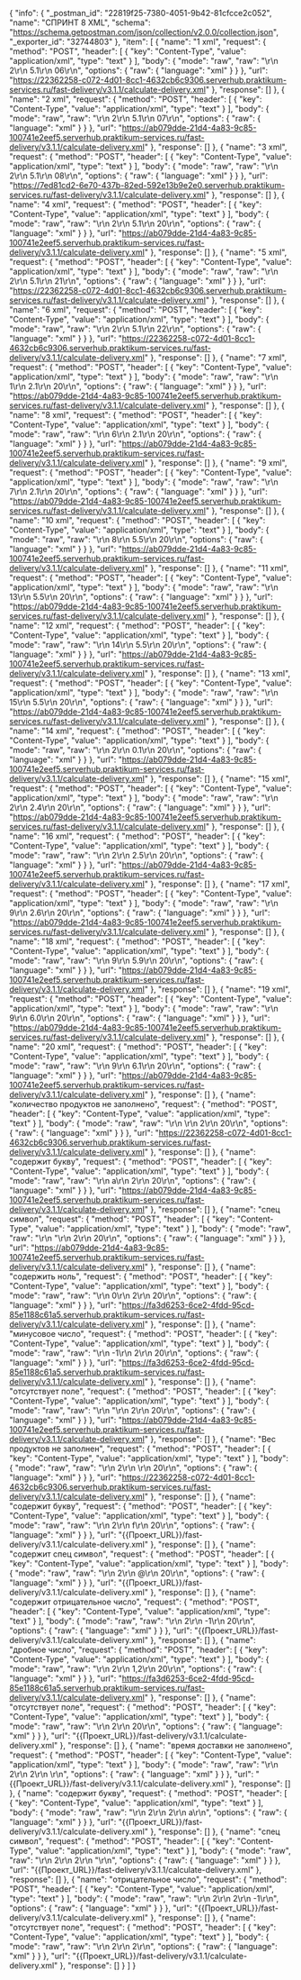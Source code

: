 {
	"info": {
		"_postman_id": "22819f25-7380-4051-9b42-81cfcce2c052",
		"name": "СПРИНТ 8 XML",
		"schema": "https://schema.getpostman.com/json/collection/v2.0.0/collection.json",
		"_exporter_id": "32744803"
	},
	"item": [
		{
			"name": "1 xml",
			"request": {
				"method": "POST",
				"header": [
					{
						"key": "Content-Type",
						"value": "application/xml",
						"type": "text"
					}
				],
				"body": {
					"mode": "raw",
					"raw": "<InputModel>\r\n    <productsCount>2</productsCount>\r\n    <productsWeight>5.1</productsWeight>\r\n    <deliveryTime>06</deliveryTime>\r\n</InputModel>",
					"options": {
						"raw": {
							"language": "xml"
						}
					}
				},
				"url": "https://22362258-c072-4d01-8cc1-4632cb6c9306.serverhub.praktikum-services.ru/fast-delivery/v3.1.1/calculate-delivery.xml"
			},
			"response": []
		},
		{
			"name": "2 xml",
			"request": {
				"method": "POST",
				"header": [
					{
						"key": "Content-Type",
						"value": "application/xml",
						"type": "text"
					}
				],
				"body": {
					"mode": "raw",
					"raw": "<InputModel>\r\n    <productsCount>2</productsCount>\r\n    <productsWeight>5.1</productsWeight>\r\n    <deliveryTime>07</deliveryTime>\r\n</InputModel>",
					"options": {
						"raw": {
							"language": "xml"
						}
					}
				},
				"url": "https://ab079dde-21d4-4a83-9c85-100741e2eef5.serverhub.praktikum-services.ru/fast-delivery/v3.1.1/calculate-delivery.xml"
			},
			"response": []
		},
		{
			"name": "3 xml",
			"request": {
				"method": "POST",
				"header": [
					{
						"key": "Content-Type",
						"value": "application/xml",
						"type": "text"
					}
				],
				"body": {
					"mode": "raw",
					"raw": "<InputModel>\r\n    <productsCount>2</productsCount>\r\n    <productsWeight>5.1</productsWeight>\r\n    <deliveryTime>08</deliveryTime>\r\n</InputModel>",
					"options": {
						"raw": {
							"language": "xml"
						}
					}
				},
				"url": "https://7ed81cd2-6e70-437b-82ed-592e13b9e2e0.serverhub.praktikum-services.ru/fast-delivery/v3.1.1/calculate-delivery.xml"
			},
			"response": []
		},
		{
			"name": "4 xml",
			"request": {
				"method": "POST",
				"header": [
					{
						"key": "Content-Type",
						"value": "application/xml",
						"type": "text"
					}
				],
				"body": {
					"mode": "raw",
					"raw": "<InputModel>\r\n    <productsCount>2</productsCount>\r\n    <productsWeight>5.1</productsWeight>\r\n    <deliveryTime>20</deliveryTime>\r\n</InputModel>",
					"options": {
						"raw": {
							"language": "xml"
						}
					}
				},
				"url": "https://ab079dde-21d4-4a83-9c85-100741e2eef5.serverhub.praktikum-services.ru/fast-delivery/v3.1.1/calculate-delivery.xml"
			},
			"response": []
		},
		{
			"name": "5 xml",
			"request": {
				"method": "POST",
				"header": [
					{
						"key": "Content-Type",
						"value": "application/xml",
						"type": "text"
					}
				],
				"body": {
					"mode": "raw",
					"raw": "<InputModel>\r\n    <productsCount>2</productsCount>\r\n    <productsWeight>5.1</productsWeight>\r\n    <deliveryTime>21</deliveryTime>\r\n</InputModel>",
					"options": {
						"raw": {
							"language": "xml"
						}
					}
				},
				"url": "https://22362258-c072-4d01-8cc1-4632cb6c9306.serverhub.praktikum-services.ru/fast-delivery/v3.1.1/calculate-delivery.xml"
			},
			"response": []
		},
		{
			"name": "6 xml",
			"request": {
				"method": "POST",
				"header": [
					{
						"key": "Content-Type",
						"value": "application/xml",
						"type": "text"
					}
				],
				"body": {
					"mode": "raw",
					"raw": "<InputModel>\r\n    <productsCount>2</productsCount>\r\n    <productsWeight>5.1</productsWeight>\r\n    <deliveryTime>22</deliveryTime>\r\n</InputModel>",
					"options": {
						"raw": {
							"language": "xml"
						}
					}
				},
				"url": "https://22362258-c072-4d01-8cc1-4632cb6c9306.serverhub.praktikum-services.ru/fast-delivery/v3.1.1/calculate-delivery.xml"
			},
			"response": []
		},
		{
			"name": "7 xml",
			"request": {
				"method": "POST",
				"header": [
					{
						"key": "Content-Type",
						"value": "application/xml",
						"type": "text"
					}
				],
				"body": {
					"mode": "raw",
					"raw": "<InputModel>\r\n    <productsCount>1</productsCount>\r\n    <productsWeight>2.1</productsWeight>\r\n    <deliveryTime>20</deliveryTime>\r\n</InputModel>",
					"options": {
						"raw": {
							"language": "xml"
						}
					}
				},
				"url": "https://ab079dde-21d4-4a83-9c85-100741e2eef5.serverhub.praktikum-services.ru/fast-delivery/v3.1.1/calculate-delivery.xml"
			},
			"response": []
		},
		{
			"name": "8 xml",
			"request": {
				"method": "POST",
				"header": [
					{
						"key": "Content-Type",
						"value": "application/xml",
						"type": "text"
					}
				],
				"body": {
					"mode": "raw",
					"raw": "<InputModel>\r\n    <productsCount>6</productsCount>\r\n    <productsWeight>2.1</productsWeight>\r\n    <deliveryTime>20</deliveryTime>\r\n</InputModel>",
					"options": {
						"raw": {
							"language": "xml"
						}
					}
				},
				"url": "https://ab079dde-21d4-4a83-9c85-100741e2eef5.serverhub.praktikum-services.ru/fast-delivery/v3.1.1/calculate-delivery.xml"
			},
			"response": []
		},
		{
			"name": "9 xml",
			"request": {
				"method": "POST",
				"header": [
					{
						"key": "Content-Type",
						"value": "application/xml",
						"type": "text"
					}
				],
				"body": {
					"mode": "raw",
					"raw": "<InputModel>\r\n    <productsCount>7</productsCount>\r\n    <productsWeight>2.1</productsWeight>\r\n    <deliveryTime>20</deliveryTime>\r\n</InputModel>",
					"options": {
						"raw": {
							"language": "xml"
						}
					}
				},
				"url": "https://ab079dde-21d4-4a83-9c85-100741e2eef5.serverhub.praktikum-services.ru/fast-delivery/v3.1.1/calculate-delivery.xml"
			},
			"response": []
		},
		{
			"name": "10 xml",
			"request": {
				"method": "POST",
				"header": [
					{
						"key": "Content-Type",
						"value": "application/xml",
						"type": "text"
					}
				],
				"body": {
					"mode": "raw",
					"raw": "<InputModel>\r\n    <productsCount>8</productsCount>\r\n    <productsWeight>5.5</productsWeight>\r\n    <deliveryTime>20</deliveryTime>\r\n</InputModel>",
					"options": {
						"raw": {
							"language": "xml"
						}
					}
				},
				"url": "https://ab079dde-21d4-4a83-9c85-100741e2eef5.serverhub.praktikum-services.ru/fast-delivery/v3.1.1/calculate-delivery.xml"
			},
			"response": []
		},
		{
			"name": "11 xml",
			"request": {
				"method": "POST",
				"header": [
					{
						"key": "Content-Type",
						"value": "application/xml",
						"type": "text"
					}
				],
				"body": {
					"mode": "raw",
					"raw": "<InputModel>\r\n    <productsCount>13</productsCount>\r\n    <productsWeight>5.5</productsWeight>\r\n    <deliveryTime>20</deliveryTime>\r\n</InputModel>",
					"options": {
						"raw": {
							"language": "xml"
						}
					}
				},
				"url": "https://ab079dde-21d4-4a83-9c85-100741e2eef5.serverhub.praktikum-services.ru/fast-delivery/v3.1.1/calculate-delivery.xml"
			},
			"response": []
		},
		{
			"name": "12 xml",
			"request": {
				"method": "POST",
				"header": [
					{
						"key": "Content-Type",
						"value": "application/xml",
						"type": "text"
					}
				],
				"body": {
					"mode": "raw",
					"raw": "<InputModel>\r\n    <productsCount>14</productsCount>\r\n    <productsWeight>5.5</productsWeight>\r\n    <deliveryTime>20</deliveryTime>\r\n</InputModel>",
					"options": {
						"raw": {
							"language": "xml"
						}
					}
				},
				"url": "https://ab079dde-21d4-4a83-9c85-100741e2eef5.serverhub.praktikum-services.ru/fast-delivery/v3.1.1/calculate-delivery.xml"
			},
			"response": []
		},
		{
			"name": "13 xml",
			"request": {
				"method": "POST",
				"header": [
					{
						"key": "Content-Type",
						"value": "application/xml",
						"type": "text"
					}
				],
				"body": {
					"mode": "raw",
					"raw": "<InputModel>\r\n    <productsCount>15</productsCount>\r\n    <productsWeight>5.5</productsWeight>\r\n    <deliveryTime>20</deliveryTime>\r\n</InputModel>",
					"options": {
						"raw": {
							"language": "xml"
						}
					}
				},
				"url": "https://ab079dde-21d4-4a83-9c85-100741e2eef5.serverhub.praktikum-services.ru/fast-delivery/v3.1.1/calculate-delivery.xml"
			},
			"response": []
		},
		{
			"name": "14 xml",
			"request": {
				"method": "POST",
				"header": [
					{
						"key": "Content-Type",
						"value": "application/xml",
						"type": "text"
					}
				],
				"body": {
					"mode": "raw",
					"raw": "<InputModel>\r\n    <productsCount>2</productsCount>\r\n    <productsWeight>0.1</productsWeight>\r\n    <deliveryTime>20</deliveryTime>\r\n</InputModel>",
					"options": {
						"raw": {
							"language": "xml"
						}
					}
				},
				"url": "https://ab079dde-21d4-4a83-9c85-100741e2eef5.serverhub.praktikum-services.ru/fast-delivery/v3.1.1/calculate-delivery.xml"
			},
			"response": []
		},
		{
			"name": "15 xml",
			"request": {
				"method": "POST",
				"header": [
					{
						"key": "Content-Type",
						"value": "application/xml",
						"type": "text"
					}
				],
				"body": {
					"mode": "raw",
					"raw": "<InputModel>\r\n    <productsCount>2</productsCount>\r\n    <productsWeight>2.4</productsWeight>\r\n    <deliveryTime>20</deliveryTime>\r\n</InputModel>",
					"options": {
						"raw": {
							"language": "xml"
						}
					}
				},
				"url": "https://ab079dde-21d4-4a83-9c85-100741e2eef5.serverhub.praktikum-services.ru/fast-delivery/v3.1.1/calculate-delivery.xml"
			},
			"response": []
		},
		{
			"name": "16 xml",
			"request": {
				"method": "POST",
				"header": [
					{
						"key": "Content-Type",
						"value": "application/xml",
						"type": "text"
					}
				],
				"body": {
					"mode": "raw",
					"raw": "<InputModel>\r\n    <productsCount>2</productsCount>\r\n    <productsWeight>2.5</productsWeight>\r\n    <deliveryTime>20</deliveryTime>\r\n</InputModel>",
					"options": {
						"raw": {
							"language": "xml"
						}
					}
				},
				"url": "https://ab079dde-21d4-4a83-9c85-100741e2eef5.serverhub.praktikum-services.ru/fast-delivery/v3.1.1/calculate-delivery.xml"
			},
			"response": []
		},
		{
			"name": "17 xml",
			"request": {
				"method": "POST",
				"header": [
					{
						"key": "Content-Type",
						"value": "application/xml",
						"type": "text"
					}
				],
				"body": {
					"mode": "raw",
					"raw": "<InputModel>\r\n    <productsCount>9</productsCount>\r\n    <productsWeight>2.6</productsWeight>\r\n    <deliveryTime>20</deliveryTime>\r\n</InputModel>",
					"options": {
						"raw": {
							"language": "xml"
						}
					}
				},
				"url": "https://ab079dde-21d4-4a83-9c85-100741e2eef5.serverhub.praktikum-services.ru/fast-delivery/v3.1.1/calculate-delivery.xml"
			},
			"response": []
		},
		{
			"name": "18 xml",
			"request": {
				"method": "POST",
				"header": [
					{
						"key": "Content-Type",
						"value": "application/xml",
						"type": "text"
					}
				],
				"body": {
					"mode": "raw",
					"raw": "<InputModel>\r\n    <productsCount>9</productsCount>\r\n    <productsWeight>5.9</productsWeight>\r\n    <deliveryTime>20</deliveryTime>\r\n</InputModel>",
					"options": {
						"raw": {
							"language": "xml"
						}
					}
				},
				"url": "https://ab079dde-21d4-4a83-9c85-100741e2eef5.serverhub.praktikum-services.ru/fast-delivery/v3.1.1/calculate-delivery.xml"
			},
			"response": []
		},
		{
			"name": "19 xml",
			"request": {
				"method": "POST",
				"header": [
					{
						"key": "Content-Type",
						"value": "application/xml",
						"type": "text"
					}
				],
				"body": {
					"mode": "raw",
					"raw": "<InputModel>\r\n    <productsCount>9</productsCount>\r\n    <productsWeight>6.0</productsWeight>\r\n    <deliveryTime>20</deliveryTime>\r\n</InputModel>",
					"options": {
						"raw": {
							"language": "xml"
						}
					}
				},
				"url": "https://ab079dde-21d4-4a83-9c85-100741e2eef5.serverhub.praktikum-services.ru/fast-delivery/v3.1.1/calculate-delivery.xml"
			},
			"response": []
		},
		{
			"name": "20 xml",
			"request": {
				"method": "POST",
				"header": [
					{
						"key": "Content-Type",
						"value": "application/xml",
						"type": "text"
					}
				],
				"body": {
					"mode": "raw",
					"raw": "<InputModel>\r\n    <productsCount>9</productsCount>\r\n    <productsWeight>6.1</productsWeight>\r\n    <deliveryTime>20</deliveryTime>\r\n</InputModel>",
					"options": {
						"raw": {
							"language": "xml"
						}
					}
				},
				"url": "https://ab079dde-21d4-4a83-9c85-100741e2eef5.serverhub.praktikum-services.ru/fast-delivery/v3.1.1/calculate-delivery.xml"
			},
			"response": []
		},
		{
			"name": "количество продуктов не заполнено",
			"request": {
				"method": "POST",
				"header": [
					{
						"key": "Content-Type",
						"value": "application/xml",
						"type": "text"
					}
				],
				"body": {
					"mode": "raw",
					"raw": "<InputModel>\r\n    <productsCount></productsCount>\r\n    <productsWeight>2</productsWeight>\r\n    <deliveryTime>20</deliveryTime>\r\n</InputModel>",
					"options": {
						"raw": {
							"language": "xml"
						}
					}
				},
				"url": "https://22362258-c072-4d01-8cc1-4632cb6c9306.serverhub.praktikum-services.ru/fast-delivery/v3.1.1/calculate-delivery.xml"
			},
			"response": []
		},
		{
			"name": "содержит букву",
			"request": {
				"method": "POST",
				"header": [
					{
						"key": "Content-Type",
						"value": "application/xml",
						"type": "text"
					}
				],
				"body": {
					"mode": "raw",
					"raw": "<InputModel>\r\n    <productsCount>а</productsCount>\r\n    <productsWeight>2</productsWeight>\r\n    <deliveryTime>20</deliveryTime>\r\n</InputModel>",
					"options": {
						"raw": {
							"language": "xml"
						}
					}
				},
				"url": "https://ab079dde-21d4-4a83-9c85-100741e2eef5.serverhub.praktikum-services.ru/fast-delivery/v3.1.1/calculate-delivery.xml"
			},
			"response": []
		},
		{
			"name": "спец символ",
			"request": {
				"method": "POST",
				"header": [
					{
						"key": "Content-Type",
						"value": "application/xml",
						"type": "text"
					}
				],
				"body": {
					"mode": "raw",
					"raw": "<InputModel>\r\n    <productsCount>\"</productsCount>\r\n    <productsWeight>2</productsWeight>\r\n    <deliveryTime>20</deliveryTime>\r\n</InputModel>",
					"options": {
						"raw": {
							"language": "xml"
						}
					}
				},
				"url": "https://ab079dde-21d4-4a83-9c85-100741e2eef5.serverhub.praktikum-services.ru/fast-delivery/v3.1.1/calculate-delivery.xml"
			},
			"response": []
		},
		{
			"name": "содержить ноль",
			"request": {
				"method": "POST",
				"header": [
					{
						"key": "Content-Type",
						"value": "application/xml",
						"type": "text"
					}
				],
				"body": {
					"mode": "raw",
					"raw": "<InputModel>\r\n    <productsCount>0</productsCount>\r\n    <productsWeight>2</productsWeight>\r\n    <deliveryTime>20</deliveryTime>\r\n</InputModel>",
					"options": {
						"raw": {
							"language": "xml"
						}
					}
				},
				"url": "https://fa3d6253-6ce2-4fdd-95cd-85e1188c61a5.serverhub.praktikum-services.ru/fast-delivery/v3.1.1/calculate-delivery.xml"
			},
			"response": []
		},
		{
			"name": "минусовое число",
			"request": {
				"method": "POST",
				"header": [
					{
						"key": "Content-Type",
						"value": "application/xml",
						"type": "text"
					}
				],
				"body": {
					"mode": "raw",
					"raw": "<InputModel>\r\n    <productsCount>-1</productsCount>\r\n    <productsWeight>2</productsWeight>\r\n    <deliveryTime>20</deliveryTime>\r\n</InputModel>",
					"options": {
						"raw": {
							"language": "xml"
						}
					}
				},
				"url": "https://fa3d6253-6ce2-4fdd-95cd-85e1188c61a5.serverhub.praktikum-services.ru/fast-delivery/v3.1.1/calculate-delivery.xml"
			},
			"response": []
		},
		{
			"name": "отсутствует поле",
			"request": {
				"method": "POST",
				"header": [
					{
						"key": "Content-Type",
						"value": "application/xml",
						"type": "text"
					}
				],
				"body": {
					"mode": "raw",
					"raw": "<InputModel>\r\n    <productsCount>\"</productsCount>\r\n    <productsWeight>2</productsWeight>\r\n    <deliveryTime>20</deliveryTime>\r\n</InputModel>",
					"options": {
						"raw": {
							"language": "xml"
						}
					}
				},
				"url": "https://ab079dde-21d4-4a83-9c85-100741e2eef5.serverhub.praktikum-services.ru/fast-delivery/v3.1.1/calculate-delivery.xml"
			},
			"response": []
		},
		{
			"name": "Вес продуктов не заполнен",
			"request": {
				"method": "POST",
				"header": [
					{
						"key": "Content-Type",
						"value": "application/xml",
						"type": "text"
					}
				],
				"body": {
					"mode": "raw",
					"raw": "<InputModel>\r\n    <productsCount>2</productsCount>\r\n    <productsWeight></productsWeight>\r\n    <deliveryTime>20</deliveryTime>\r\n</InputModel>",
					"options": {
						"raw": {
							"language": "xml"
						}
					}
				},
				"url": "https://22362258-c072-4d01-8cc1-4632cb6c9306.serverhub.praktikum-services.ru/fast-delivery/v3.1.1/calculate-delivery.xml"
			},
			"response": []
		},
		{
			"name": "содержит букву",
			"request": {
				"method": "POST",
				"header": [
					{
						"key": "Content-Type",
						"value": "application/xml",
						"type": "text"
					}
				],
				"body": {
					"mode": "raw",
					"raw": "<InputModel>\r\n    <productsCount>2</productsCount>\r\n    <productsWeight>f</productsWeight>\r\n    <deliveryTime>20</deliveryTime>\r\n</InputModel>",
					"options": {
						"raw": {
							"language": "xml"
						}
					}
				},
				"url": "{{Проект_URL}}/fast-delivery/v3.1.1/calculate-delivery.xml"
			},
			"response": []
		},
		{
			"name": "содержит спец символ",
			"request": {
				"method": "POST",
				"header": [
					{
						"key": "Content-Type",
						"value": "application/xml",
						"type": "text"
					}
				],
				"body": {
					"mode": "raw",
					"raw": "<InputModel>\r\n    <productsCount>2</productsCount>\r\n    <productsWeight>@</productsWeight>\r\n    <deliveryTime>20</deliveryTime>\r\n</InputModel>",
					"options": {
						"raw": {
							"language": "xml"
						}
					}
				},
				"url": "{{Проект_URL}}/fast-delivery/v3.1.1/calculate-delivery.xml"
			},
			"response": []
		},
		{
			"name": "содержит отрицательное число",
			"request": {
				"method": "POST",
				"header": [
					{
						"key": "Content-Type",
						"value": "application/xml",
						"type": "text"
					}
				],
				"body": {
					"mode": "raw",
					"raw": "<InputModel>\r\n    <productsCount>2</productsCount>\r\n    <productsWeight>-1</productsWeight>\r\n    <deliveryTime>20</deliveryTime>\r\n</InputModel>",
					"options": {
						"raw": {
							"language": "xml"
						}
					}
				},
				"url": "{{Проект_URL}}/fast-delivery/v3.1.1/calculate-delivery.xml"
			},
			"response": []
		},
		{
			"name": "дробное число",
			"request": {
				"method": "POST",
				"header": [
					{
						"key": "Content-Type",
						"value": "application/xml",
						"type": "text"
					}
				],
				"body": {
					"mode": "raw",
					"raw": "<InputModel>\r\n    <productsCount>2</productsCount>\r\n    <productsWeight>1,2</productsWeight>\r\n    <deliveryTime>20</deliveryTime>\r\n</InputModel>",
					"options": {
						"raw": {
							"language": "xml"
						}
					}
				},
				"url": "https://fa3d6253-6ce2-4fdd-95cd-85e1188c61a5.serverhub.praktikum-services.ru/fast-delivery/v3.1.1/calculate-delivery.xml"
			},
			"response": []
		},
		{
			"name": "отсутствует поле",
			"request": {
				"method": "POST",
				"header": [
					{
						"key": "Content-Type",
						"value": "application/xml",
						"type": "text"
					}
				],
				"body": {
					"mode": "raw",
					"raw": "<InputModel>\r\n    <productsCount>2</productsCount>\r\n    <deliveryTime>20</deliveryTime>\r\n</InputModel>",
					"options": {
						"raw": {
							"language": "xml"
						}
					}
				},
				"url": "{{Проект_URL}}/fast-delivery/v3.1.1/calculate-delivery.xml"
			},
			"response": []
		},
		{
			"name": "время доставки не заполнено",
			"request": {
				"method": "POST",
				"header": [
					{
						"key": "Content-Type",
						"value": "application/xml",
						"type": "text"
					}
				],
				"body": {
					"mode": "raw",
					"raw": "<InputModel>\r\n    <productsCount>2</productsCount>\r\n    <productsWeight>2</productsWeight>\r\n    <deliveryTime></deliveryTime>\r\n</InputModel>",
					"options": {
						"raw": {
							"language": "xml"
						}
					}
				},
				"url": "{{Проект_URL}}/fast-delivery/v3.1.1/calculate-delivery.xml"
			},
			"response": []
		},
		{
			"name": "содержит букву",
			"request": {
				"method": "POST",
				"header": [
					{
						"key": "Content-Type",
						"value": "application/xml",
						"type": "text"
					}
				],
				"body": {
					"mode": "raw",
					"raw": "<InputModel>\r\n    <productsCount>2</productsCount>\r\n    <productsWeight>2</productsWeight>\r\n    <deliveryTime>а</deliveryTime>\r\n</InputModel>",
					"options": {
						"raw": {
							"language": "xml"
						}
					}
				},
				"url": "{{Проект_URL}}/fast-delivery/v3.1.1/calculate-delivery.xml"
			},
			"response": []
		},
		{
			"name": "спец символ",
			"request": {
				"method": "POST",
				"header": [
					{
						"key": "Content-Type",
						"value": "application/xml",
						"type": "text"
					}
				],
				"body": {
					"mode": "raw",
					"raw": "<InputModel>\r\n    <productsCount>2</productsCount>\r\n    <productsWeight>2</productsWeight>\r\n    <deliveryTime>\"</deliveryTime>\r\n</InputModel>",
					"options": {
						"raw": {
							"language": "xml"
						}
					}
				},
				"url": "{{Проект_URL}}/fast-delivery/v3.1.1/calculate-delivery.xml"
			},
			"response": []
		},
		{
			"name": "отрицательное число",
			"request": {
				"method": "POST",
				"header": [
					{
						"key": "Content-Type",
						"value": "application/xml",
						"type": "text"
					}
				],
				"body": {
					"mode": "raw",
					"raw": "<InputModel>\r\n    <productsCount>2</productsCount>\r\n    <productsWeight>2</productsWeight>\r\n    <deliveryTime>-1</deliveryTime>\r\n</InputModel>",
					"options": {
						"raw": {
							"language": "xml"
						}
					}
				},
				"url": "{{Проект_URL}}/fast-delivery/v3.1.1/calculate-delivery.xml"
			},
			"response": []
		},
		{
			"name": "отсутствует поле",
			"request": {
				"method": "POST",
				"header": [
					{
						"key": "Content-Type",
						"value": "application/xml",
						"type": "text"
					}
				],
				"body": {
					"mode": "raw",
					"raw": "<InputModel>\r\n    <productsCount>2</productsCount>\r\n    <productsWeight>2</productsWeight>\r\n</InputModel>",
					"options": {
						"raw": {
							"language": "xml"
						}
					}
				},
				"url": "{{Проект_URL}}/fast-delivery/v3.1.1/calculate-delivery.xml"
			},
			"response": []
		}
	]
}